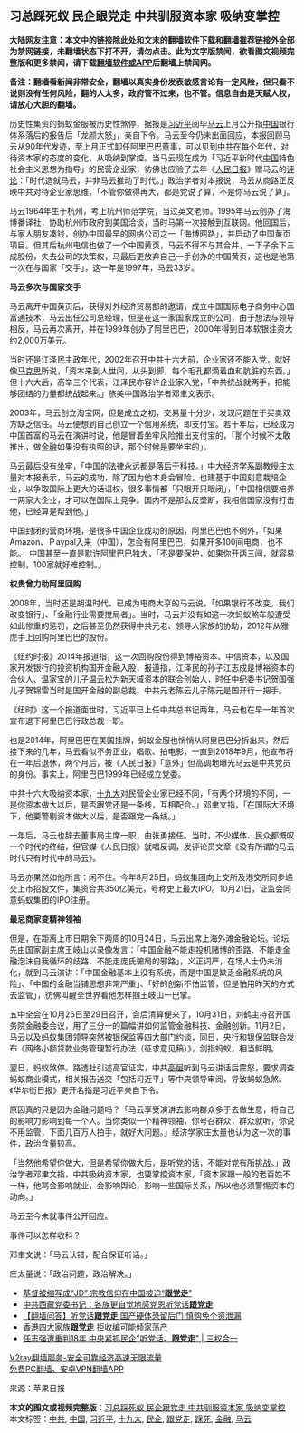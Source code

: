 <h2>习总踩死蚁 民企跟党走 中共驯服资本家 吸纳变掌控</h2> <p class="notice"><b>大陆网友注意：本文中的链接除此处和文末的<a href="https://github.com/bannedbook/fanqiang" >翻墙</a>软件下载和<a href="https://github.com/killgcd/justmysocks/blob/master/README.md">翻墙推荐</a>链接外全部为禁网链接，未翻墙状态下打不开，请勿点击。此为文字版禁闻，欲看图文视频完整版和更多禁闻，请下载<a href="https://github.com/bannedbook/fanqiang">翻墙软件或APP</a>后翻墙上禁闻网。</p><p>备注：翻墙看新闻非常安全，翻墙以真实身份发表敏感言论有一定风险，但只看不说则没有任何风险，翻的人太多，政府管不过来，也不管。信息自由是天赋人权，请放心大胆的翻墙。</b></p>  <div class="entry"> <p>历史性集资的蚂蚁金服被历史性煞停，据报是<a href="https://www.bannedbook.org/bnews/tag/%e4%b9%a0%e8%bf%91%e5%b9%b3/" class="st_tag internal_tag" rel="tag" title="标签 习近平 下的日志">习近平</a>阅毕<a href="https://www.bannedbook.org/bnews/tag/%e9%a9%ac%e4%ba%91/" class="st_tag internal_tag" rel="tag" title="标签 马云 下的日志">马云</a>上月公开指<span class='wp_keywordlink_affiliate'><a href="https://www.bannedbook.org/" title="中国" target="_blank">中国</a></span>银行体系落后的报告后「龙颜大怒」，亲自下令。马云至今仍未出面回应，本报回顾马云从90年代发迹，至上月正式卸任阿里巴巴董事，可以见到<a href="https://www.bannedbook.org/bnews/tag/%e4%b8%ad%e5%85%b1/" class="st_tag internal_tag" rel="tag" title="标签 中共 下的日志">中共</a>在每个年代，对待资本家的态度的变化，从吸纳到掌控。当马云现在成为「习近平新时代<a href="https://www.bannedbook.org/bnews/tag/%E4%B8%AD%E5%9B%BD/" class="st_tag internal_tag" rel="tag" title="标签 中国 下的日志">中国</a>特色社会主义思想为指导」的民营企业家，彷佛也应验了去年《<span class='wp_keywordlink'><a href="https://www.bannedbook.org/forum2/topic109.html" title="透视人民日报" target="_blank">人民日报</a></span>》赠马云的<span class='wp_keywordlink_affiliate'><a href="https://www.bannedbook.org/bnews/comments/" title="新闻评论" target="_blank">评论</a></span>：「时代造就马云，并非马云推动了时代。」政治学者对本报说，马云从商路正反映中共对待企业家思维，「不管你做得再大，都是党说了算，不是你马云说了算」。</p> <p></p> <p>马云1964年生于杭州，考上杭州师范学院，当过英文老师。1995年马云创办了海博番译社，协助杭州市政府到美国洽谈，当时马第一次接触到互联网。他回国后，与家人朋友凑钱，创办中国最早的网络公司之一「海博网路」，并启动了中国黄页项目。但其后杭州电信也做了一个中国黄页，马云不得不与其合并，一下子余下三成股份，失去公司的决策权，马最后更放弃自己一手创办的中国黄页，这也是他第一次在与国家「交手」，这一年是1997年，马云33岁。</p> <p><strong>马云多次与国家交手</strong></p> <p>马云离开中国黄页后，获得对外经济贸易部的邀请，成立中国国际电子商务中心国富通技术，马云出任公司总经理，但是在这一家国家成立的公司，由于想法与领导相反，马云再次离开，并在1999年创办了阿里巴巴，2000年得到日本软银注资大约2,000万美元。</p> <p>当时还是江泽民主政年代，2002年召开中共十六大前，企业家还不能入党，就好像<span class='wp_keywordlink'><a href="https://www.bannedbook.org/forum2/topic105.html" title="《马克思的成魔之路》" target="_blank">马克思</a></span>所说，「资本来到人世间，从头到脚，每个毛孔都滴着血和肮脏的东西。」但十六大后，高举三个代表，江泽民亦容许企业家入党，「中共统战就两手，把能够团结的力量都统战起来。」旅美中国政治学者邓聿文表示。</p> <p>2003年，马云创立淘宝网，但是成立之初，交易量十分少，发现问题在于买卖双方缺乏信任。马云便想到自己创立一个信用系统，即支付宝。若干年后，已经成为中国首富的马云在演讲时说，他是冒着坐牢风险推出支付宝的，「那个时候不太敢推出，做<a href="https://www.bannedbook.org/bnews/tag/%E9%87%91%E8%9E%8D/" class="st_tag internal_tag" rel="tag" title="标签 金融 下的日志">金融</a>如果没有执照的话，那个时候是要坐牢的」。</p>  <p>马云最后没有坐牢，「中国的法律永远都是落后于科技。」中大经济学系副教授庄太量对本报表示，马云的成功，除了因为他本身会冒险，也建基于中国刻意栽培企业，以争取国际上更大的话语权，很多事情都「只眼开只眼闭」，「中国相信要培养一两家大企业，才可以在国际上竞争。国内不是那么反垄断，我相信国家没有打击他，已经算是帮到他。」</p> <p>中国封闭的营商环境，是很多中国企业成功的原因，阿里巴巴也不例外，「如果Amazon、Ｐaypal入来（中国），怎会有阿里巴巴，如果开多100间电商，也不能。」中国甚至一直是默许阿里巴巴独大，「不是要保护，如果你开两三间，就容易控制，100家就好难控制。」</p> <p><strong>权贵曾力助阿里回购</strong></p> <p>2008年，当时还是胡温时代，已成为电商大亨的马云说，「如果银行不改变，我们改变银行」、「金融行业需要搅局者」。当时，马云并没有如这一次蚂蚁煞车般遭受如此惨重的惩罚，之后甚至仍然获得中共元老、领导人家族的协助，2012年从雅虎手上回购阿里巴巴的股份。</p> <p>《纽约时报》2014年报道指，这一次回购股份得到博裕资本、中信资本，以及国家开发银行的投资机构国开金融入股，报道指，江泽民的孙子江志成是博裕资本的合伙人、温家宝的儿子温云松为新天域资本的联合创始人，时任中纪委书记贺国强儿子贺锦雷当时是国开金融的副总裁、中共元老陈云儿子陈元是国开行一把手。</p> <p>《纽时》这一个报道面世时，习近平已上任中共总书记两年，马云也在早一年首次宣布退下阿里巴巴行政总裁一职。</p> <p>也是2014年，阿里巴巴在美国挂牌，蚂蚁金服也悄悄从阿里巴巴分拆出来，然后接下来的几年，马云看似不务正业，唱歌、拍电影，一直到2018年9月，他宣布将在一年后退休，两个月后，被《人民日报》「意外」但高调地曝光马云是中共党员的身份。事实上，阿里巴巴1999年已经成立党委。</p>  <p>中共十六大吸纳资本家，<a href="https://www.bannedbook.org/bnews/tag/%e5%8d%81%e4%b9%9d%e5%a4%a7/" class="st_tag internal_tag" rel="tag" title="标签 十九大 下的日志">十九大</a>对民营企业家已经不同，「有两个环境的不同，一是你资本做大以后，是否跟党还是一条线，互相配合。」邓聿文指，「在国际大环境下，他要警剔资本做大以后，是否跟党一条线。」</p> <p>一年后，马云也辞去董事局主席一职，由张勇接任。当时，不少媒体、民众都慨叹一个时代的终结，但官媒《人民日报》就唱反调，发评论员文章《没有所谓的马云时代只有时代中的马云》。</p> <p>马云亦果然如他所言：闲不住。今年8月25日，蚂蚁集团向上交所及港交所同步递交上市招股文件，集资合共350亿美元，号称史上最大IPO。10月21日，证监会同意蚂蚁集团的IPO注册。</p> <p><strong>最忌商家变精神领袖</strong></p> <p>但是，在距离上市日期余下两周的10月24日，马云出席上海外滩金融论坛。论坛先由国家副主席王岐山以录像发言：「中国金融不能走投机赌博的歪路、不能走金融泡沫自我循环的歧路、不能走庞氏骗局的邪路」，义正词严，在场人士仍未消化，就到马云演讲：「中国金融基本上没有系统，而是中国是缺乏金融系统的风险」、「中国的金融当铺思想非常严重」、「好的创新不怕监管，但是怕用昨天的方式去监管」，彷佛叫醒全世界看他怎样掴王岐山一巴掌。</p> <p>五中全会在10月26日至29日召开，会后清算便来了，10月31日，刘鹤主持召开国务院金融委会议，用了三分一的篇幅讲如何监管金融科技、金融创新。11月2日，马云以及蚂蚁集团领导突然被银保监等四大部门约谈，同日，央行和银保监联合发布《网络小额贷款业务管理暂行办法（征求意见稿）》，剑指蚂蚁，相当鲜明。</p> <p>翌日，蚂蚁煞停。路透社引述高官证实，中共<span class='wp_keywordlink_affiliate'><a href="https://www.bannedbook.org/bnews/ccpdope/" title="中共高层内幕" target="_blank">高层</a></span>听到马云讲话后震怒，要求调查蚂蚁商业模式，相关报告送交「包括习近平」等中央领导审阅，导致蚂蚁急煞。《华尔街日报》更开名指是习近平亲自下令。</p>  <p>原因真的只是因为金融问题吗？「马云享受演讲去影响群众多于去做生意，将自己的影响力影响到每一个人。当你类似一个精神领袖，你号召群众，群众就听，你说不用监管，下面几百万人拍手，就好大问题。」经济学家庄太量也认为这一次的事件，政治含量较高。</p> <p>「当然他希望你做大，但是希望你做大后，是听党的话，不能对党有所挑战。」政治学者邓聿文指，中共吸纳资本家，也要掌控资本家，「资本家跟一般的老百姓不一样，他骂会影响就业，会影响舆论，影响一些国际关系，所以他必须警惕资本的动向。」</p> <p>马云至今未就事件公开回应。</p> <p>事件可以怎样收科？</p> <p>邓聿文说：「马云认错，配合保证听话。」</p> <p>庄太量说：「政治问题，政治解决。」</p> <ul class='op-related-articles' title='相关阅读'> <li><a href='https://www.bannedbook.org/bnews/headline/20201019/1416547.html' target='_blank'>基督被缩写成“JD” 宗教信仰在中国被迫“<b>跟党走</b>”</a></li> <li><a href='https://www.bannedbook.org/bnews/baitai/20201015/1414332.html' target='_blank'>中共西藏党委书记：各族更自觉地感党恩听党话<b>跟党走</b></a></li> <li><a href='https://www.bannedbook.org/bnews/fanqiang/20200925/1403093.html' target='_blank'>【翻墙问答】听党话<b>跟党走</b> 国产硬体恐留后门 慎购免个资泄漏</a></li> <li><a href='https://www.bannedbook.org/bnews/cnnews/hknews/20200924/1402299.html' target='_blank'>香港四大家族<b>跟党走</b> 拒收编可能倾家荡产</a></li> <li><a href='https://www.bannedbook.org/bnews/ssgc/20200924/1401909.html' target='_blank'>任志强遭重判18年 中央紧抓民企"听党话、<b>跟党走</b>" | 三权合一</a></li> </ul> <p class="texttj"> <a href="https://www.bannedbook.org/forum23/topic22702.html" target="_blank">V2ray翻墙服务-安全可靠经济高速无限流量</a><br/> <a href="https://github.com/bannedbook/fanqiang/wiki/%E7%A6%81%E9%97%BB%E7%BD%91%E5%AE%89%E5%8D%93%E7%BF%BB%E5%A2%99%E6%96%B0%E9%97%BBAPP" target="_blank">免费PC翻墙、安卓VPN翻墙APP</a></p><p> 来源：苹果日报 </p> <a name='sharetosocial'></a>       <div><b>本文的图文或视频完整版</b>：<a href='https://www.bannedbook.org/bnews/comments/20201119/1433432.html'>习总踩死蚁 民企跟党走 中共驯服资本家 吸纳变掌控</a></div>  </div><!--END ENTRY--> <div class="postfooter"> <div>本文标签：<a href="https://www.bannedbook.org/bnews/tag/%e4%b8%ad%e5%85%b1/" rel="tag">中共</a>, <a href="https://www.bannedbook.org/bnews/tag/%E4%B8%AD%E5%9B%BD/" rel="tag">中国</a>, <a href="https://www.bannedbook.org/bnews/tag/%e4%b9%a0%e8%bf%91%e5%b9%b3/" rel="tag">习近平</a>, <a href="https://www.bannedbook.org/bnews/tag/%e5%8d%81%e4%b9%9d%e5%a4%a7/" rel="tag">十九大</a>, <a href="https://www.bannedbook.org/bnews/tag/%E6%B0%91%E4%BC%81/" rel="tag">民企</a>, <a href="https://www.bannedbook.org/bnews/tag/%E8%B7%9F%E5%85%9A%E8%B5%B0/" rel="tag">跟党走</a>, <a href="https://www.bannedbook.org/bnews/tag/%E8%B8%A9%E6%AD%BB/" rel="tag">踩死</a>, <a href="https://www.bannedbook.org/bnews/tag/%E9%87%91%E8%9E%8D/" rel="tag">金融</a>, <a href="https://www.bannedbook.org/bnews/tag/%e9%a9%ac%e4%ba%91/" rel="tag">马云</a></div>  </div><!--END POSTFOOTER--> 
